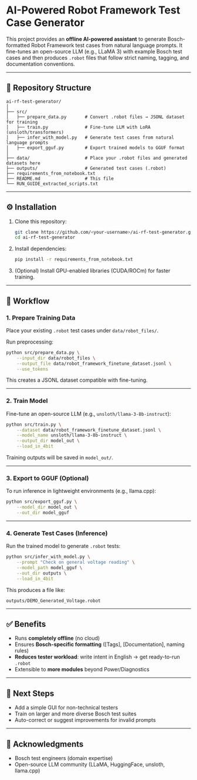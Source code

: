 # AI-Powered Robot Framework Test Case Generator

This project provides an **offline AI-powered assistant** to generate Bosch-formatted Robot Framework test cases from natural language prompts. It fine-tunes an open-source LLM (e.g., LLaMA 3) with example Bosch test cases and then produces `.robot` files that follow strict naming, tagging, and documentation conventions.

---

## 📂 Repository Structure
```
ai-rf-test-generator/
│
├── src/
│   ├── prepare_data.py       # Convert .robot files → JSONL dataset for training
│   ├── train.py              # Fine-tune LLM with LoRA (unsloth/transformers)
│   ├── infer_with_model.py   # Generate test cases from natural language prompts
│   ├── export_gguf.py        # Export trained models to GGUF format
│
├── data/                     # Place your .robot files and generated datasets here
├── outputs/                  # Generated test cases (.robot)
├── requirements_from_notebook.txt
├── README.md                 # This file
└── RUN_GUIDE_extracted_scripts.txt
```

---

## ⚙️ Installation
1. Clone this repository:
   ```bash
   git clone https://github.com/<your-username>/ai-rf-test-generator.git
   cd ai-rf-test-generator
   ```

2. Install dependencies:
   ```bash
   pip install -r requirements_from_notebook.txt
   ```

3. (Optional) Install GPU-enabled libraries (CUDA/ROCm) for faster training.

---

## 🧩 Workflow

### 1. Prepare Training Data
Place your existing `.robot` test cases under `data/robot_files/`.

Run preprocessing:
```bash
python src/prepare_data.py \
    --input_dir data/robot_files \
    --output_file data/robot_framework_finetune_dataset.jsonl \
    --use_tokens
```
This creates a JSONL dataset compatible with fine-tuning.

---

### 2. Train Model
Fine-tune an open-source LLM (e.g., `unsloth/llama-3-8b-instruct`):
```bash
python src/train.py \
    --dataset data/robot_framework_finetune_dataset.jsonl \
    --model_name unsloth/llama-3-8b-instruct \
    --output_dir model_out \
    --load_in_4bit
```

Training outputs will be saved in `model_out/`.

---

### 3. Export to GGUF (Optional)
To run inference in lightweight environments (e.g., llama.cpp):
```bash
python src/export_gguf.py \
    --model_dir model_out \
    --out_dir model_gguf
```

---

### 4. Generate Test Cases (Inference)
Run the trained model to generate `.robot` tests:
```bash
python src/infer_with_model.py \
    --prompt "Check on general voltage reading" \
    --model_path model_gguf \
    --out_dir outputs \
    --load_in_4bit
```

This produces a file like:
```
outputs/DEMO_Generated_Voltage.robot
```

---

## ✅ Benefits
- Runs **completely offline** (no cloud)
- Ensures **Bosch-specific formatting** ([Tags], [Documentation], naming rules)
- **Reduces tester workload**: write intent in English → get ready-to-run `.robot`
- Extensible to **more modules** beyond Power/Diagnostics

---

## 🚀 Next Steps
- Add a simple GUI for non-technical testers
- Train on larger and more diverse Bosch test suites
- Auto-correct or suggest improvements for invalid prompts

---

## 🙏 Acknowledgments
- Bosch test engineers (domain expertise)
- Open-source LLM community (LLaMA, HuggingFace, unsloth, llama.cpp)

